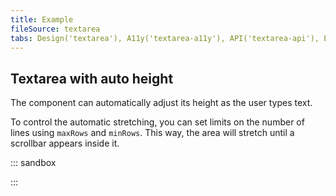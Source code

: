 ```yaml
---
title: Example
fileSource: textarea
tabs: Design('textarea'), A11y('textarea-a11y'), API('textarea-api'), Example('textarea-code'), Changelog('textarea-changelog')
---
```


## Textarea with auto height

The component can automatically adjust its height as the user types text.

To control the automatic stretching, you can set limits on the number of lines using `maxRows` and `minRows`. This way, the area will stretch until a scrollbar appears inside it.

::: sandbox

<script lang="tsx">
import React from 'react';
import Textarea from '@semcore/ui/textarea';
import { Text } from '@semcore/ui/typography';
import { Box } from '@semcore/ui/flex-box';

const Demo = () => (
  <div>
    <Text tag='label' size={200} htmlFor='autoscalable-textarea'>
      Textarea with automatic height
    </Text>
    <Box mt={2}>
      <Textarea
        w={500}
        minRows={4}
        maxRows={10}
        id='autoscalable-textarea'
        placeholder='Try typing a really big message'
      />
    </Box>
  </div>
);


</script>

:::
